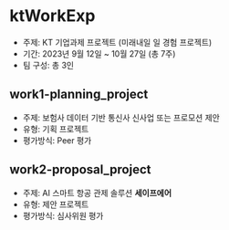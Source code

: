 # ktWorkExp
- 주제: KT 기업과제 프로젝트 (미래내일 일 경험 프로젝트)
- 기간: 2023년 9월 12일 ~ 10월 27일 (총 7주)
- 팀 구성: 총 3인

## work1-planning_project
- 주제: 보험사 데이터 기반 통신사 신사업 또는 프로모션 제안
- 유형: 기획 프로젝트
- 평가방식: Peer 평가

## work2-proposal_project
- 주제: AI 스마트 항공 관제 솔루션 **세이프에어**
- 유형: 제안 프로젝트
- 평가방식: 심사위원 평가